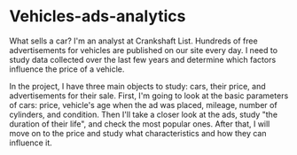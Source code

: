 # Vehicles-ads-analytics
What sells a car?
I'm an analyst at Crankshaft List. Hundreds of free advertisements for vehicles are published on our site every day. I need to study data collected over the last few years and determine which factors influence the price of a vehicle.

In the project, I have three main objects to study: cars, their price, and advertisements for their sale.
First, I'm going to look at the basic parameters of cars: price, vehicle's age when the ad was placed, mileage, number of cylinders, and condition.
Then I'll take a closer look at the ads, study "the duration of their life", and check the most popular ones.
After that, I will move on to the price and study what characteristics and how they can influence it.
